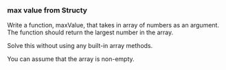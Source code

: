 ### max value from Structy

Write a function, maxValue, that takes in array of numbers as an argument. The function should return the largest number in the array.

Solve this without using any built-in array methods.

You can assume that the array is non-empty.
